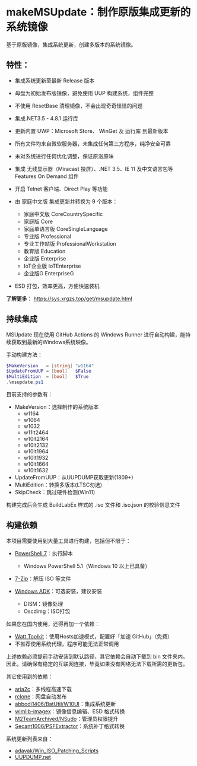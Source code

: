 # makeMSUpdate：制作原版集成更新的系统镜像

基于原版镜像，集成系统更新，创建多版本的系统镜像。

## 特性：

- 集成系统更新至最新 Release 版本

- 母盘为初始发布版镜像，避免使用 UUP 构建系统，组件完整

- 不使用 ResetBase 清理镜像，不会出现奇奇怪怪的问题

- 集成.NET3.5 - 4.8.1 运行库

- 更新内置 UWP：Microsoft Store、 WinGet 及 运行库 到最新版本

- 所有文件均来自微软服务器，未集成任何第三方程序，纯净安全可靠

- 未对系统进行任何优化调整，保证原滋原味

- 集成 无线显示器（Miracast 投屏）、.NET 3.5、IE 11 及中文语言包等 Features On Demand 组件

- 开启 Telnet 客户端、Direct Play 等功能

- 由 家庭中文版 集成更新并转换为 9 个版本：

  - 家庭中文版 CoreCountrySpecific
  - 家庭版 Core
  - 家庭单语言版 CoreSingleLanguage
  - 专业版 Professional
  - 专业工作站版 ProfessionalWorkstation
  - 教育版 Education
  - 企业版 Enterprise
  - IoT企业版 IoTEnterprise
  - 企业版G EnterpriseG
- ESD 打包，效率更高，方便快速装机

**了解更多：**
https://sys.xrgzs.top/get/msupdate.html

## 持续集成

MSUpdate 现在使用 GitHub Actions 的 Windows Runner 进行自动构建，能持续获取到最新的Windows系统映像。

手动构建方法：

```powershell
$MakeVersion   = [string] "w1164"
$UpdateFromUUP = [bool]   $False
$MultiEdition  = [bool]   $True
.\msupdate.ps1
```

目前支持的参数有：

- MakeVersion：选择制作的系统版本
  - w1164
  - w1064
  - w1032
  - w11lt2464
  - w10lt2164
  - w10lt2132
  - w10lt1964
  - w10lt1932
  - w10lt1664
  - w10lt1632
- UpdateFromUUP：从UUPDUMP获取更新(1809+)
- MultiEdition：转换多版本(LTSC勿选)
- SkipCheck：跳过硬件检测(Win11)

构建完成后会生成 BuildLabEx 样式的 .iso 文件和 .iso.json 的校验信息文件

## 构建依赖

本项目需要使用到大量工具进行构建，包括但不限于：

- [PowerShell 7](https://github.com/PowerShell/powershell)：执行脚本
  - Windows PowerShell 5.1（Windows 10 以上已具备）

- [7-Zip](https://www.7-zip.org)：解压 ISO 等文件
- [Windows ADK](https://learn.microsoft.com/zh-cn/windows-hardware/get-started/adk-install)：可选安装，建议安装
  - DISM：镜像处理
  - Oscdimg：ISO打包

如果您在国内使用，还得再加一个依赖：

- [Watt Toolkit](https://github.com/BeyondDimension/SteamTools)：使用Hosts加速模式，配置好「加速 GitHub」（免费）
- 不推荐使用系统代理，程序可能无法正常调用

上述依赖必须提前手动安装到默认路径，其它依赖会自动下载到 bin 文件夹内。因此，请确保有稳定的互联网连接，毕竟如果没有网络无法下载所需的更新包。

其它使用到的依赖：

- [aria2c](https://github.com/aria2/aria2)：多线程高速下载
- [rclone](https://github.com/rclone/rclone)：网盘自动发布
- [abbodi1406/BatUtil/W10UI](https://github.com/abbodi1406/BatUtil/tree/master/W10UI)：集成系统更新
- [wimlib-imagex](https://wimlib.net/)：镜像信息编辑、ESD 格式转换
- [M2TeamArchived/NSudo](https://github.com/M2TeamArchived/NSudo)：管理员权限提升
- [Secant1006/PSFExtractor](https://github.com/Secant1006/PSFExtractor)：系统补丁格式转换

系统更新列表来自：

- [adavak/Win_ISO_Patching_Scripts](https://github.com/adavak/Win_ISO_Patching_Scripts)
- [UUPDUMP.net](https://uupdump.net/)